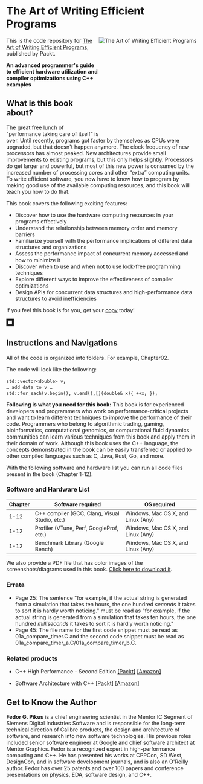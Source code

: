 # The Art of Writing Efficient Programs

<a href="https://www.packtpub.com/product/the-art-of-writing-efficient-programs/9781800208117?utm_source=github&utm_medium=repository&utm_campaign=9781800208117"><img src="https://static.packt-cdn.com/products/9781800208117/cover/smaller" alt="The Art of Writing Efficient Programs" height="256px" align="right"></a>

This is the code repository for [The Art of Writing Efficient Programs](https://www.packtpub.com/product/the-art-of-writing-efficient-programs/9781800208117?utm_source=github&utm_medium=repository&utm_campaign=9781800208117), published by Packt.

**An advanced programmer's guide to efficient hardware utilization and compiler optimizations using C++ examples**

## What is this book about?
The great free lunch of "performance taking care of itself" is over. Until recently, programs got faster by themselves as CPUs were upgraded, but that doesn't happen anymore. The clock frequency of new processors has almost peaked. New architectures provide small improvements to existing programs, but this only helps slightly. Processors do get larger and powerful, but most of this new power is consumed by the increased number of processing cores and other “extra” computing units. To write efficient software, you now have to know how to program by making good use of the available computing resources, and this book will teach you how to do that. 

This book covers the following exciting features:
* Discover how to use the hardware computing resources in your programs effectively
* Understand the relationship between memory order and memory barriers
* Familiarize yourself with the performance implications of different data structures and organizations
* Assess the performance impact of concurrent memory accessed and how to minimize it
* Discover when to use and when not to use lock-free programming techniques
* Explore different ways to improve the effectiveness of compiler optimizations
* Design APIs for concurrent data structures and high-performance data structures to avoid inefficiencies

If you feel this book is for you, get your [copy](https://www.amazon.com/dp/1800208111) today!

<a href="https://www.packtpub.com/?utm_source=github&utm_medium=banner&utm_campaign=GitHubBanner"><img src="https://raw.githubusercontent.com/PacktPublishing/GitHub/master/GitHub.png" 
alt="https://www.packtpub.com/" border="5" /></a>

## Instructions and Navigations
All of the code is organized into folders. For example, Chapter02.

The code will look like the following:
```
std::vector<double> v;
… add data to v …
std::for_each(v.begin(), v.end(),[](double& x){ ++x; });
```

**Following is what you need for this book:**
This book is for experienced developers and programmers who work on performance-critical projects and want to learn different techniques to improve the performance of their code. Programmers who belong to algorithmic trading, gaming, bioinformatics, computational genomics, or computational fluid dynamics communities can learn various techniques from this book and apply them in their domain of work.
Although this book uses the C++ language, the concepts demonstrated in the book can be easily transferred or applied to other compiled languages such as C, Java, Rust, Go, and more.

With the following software and hardware list you can run all code files present in the book (Chapter 1-12).
### Software and Hardware List
| Chapter | Software required | OS required |
| -------- | ------------------------------------ | ----------------------------------- |
| 1-12 | C++ compiler (GCC, Clang, Visual Studio, etc.) | Windows, Mac OS X, and Linux (Any) |
| 1-12 | Profiler (VTune, Perf, GoogleProf, etc.) | Windows, Mac OS X, and Linux (Any) |
| 1-12 | Benchmark Library (Google Bench) | Windows, Mac OS X, and Linux (Any) |

We also provide a PDF file that has color images of the screenshots/diagrams used in this book. [Click here to download it](https://static.packt-cdn.com/downloads/9781800208117_ColorImages.pdf).

### Errata

* Page 25: The sentence "for example, if the actual string is generated from a simulation that takes ten hours, the one hundred _seconds_ it takes to sort it is hardly worth noticing." must be read as "for example, if the actual string is generated from a simulation that takes ten hours, the one hundred _milliseconds_ it takes to sort it is hardly worth noticing."
* Page 45: The file name for the first code snippet must be read as 01a_compare_timer.C and the second code snippet must be read as 01a_compare_timer_a.C/01a_compare_timer_b.C.

### Related products
* C++ High Performance - Second Edition [[Packt]](https://www.packtpub.com/product/c-high-performance-second-edition/9781839216541?utm_source=github&utm_medium=repository&utm_campaign=9781839216541) [[Amazon]](https://www.amazon.com/dp/1839216549)

* Software Architecture with C++ [[Packt]](https://www.packtpub.com/product/software-architecture-with-c/9781838554590?utm_source=github&utm_medium=repository&utm_campaign=9781838554590) [[Amazon]](https://www.amazon.com/dp/1838554599)

## Get to Know the Author
**Fedor G. Pikus**
is a chief engineering scientist in the Mentor IC Segment of Siemens Digital Industries Software and is responsible for the long-term technical direction of Calibre products, the design and architecture of software, and research into new software technologies. His previous roles included senior software engineer at Google and chief software architect at Mentor Graphics. Fedor is a recognized expert in high-performance computing and C++. He has presented his works at CPPCon, SD West, DesignCon, and in software development journals, and is also an O'Reilly author. Fedor has over 25 patents and over 100 papers and conference presentations on physics, EDA, software design, and C++.
